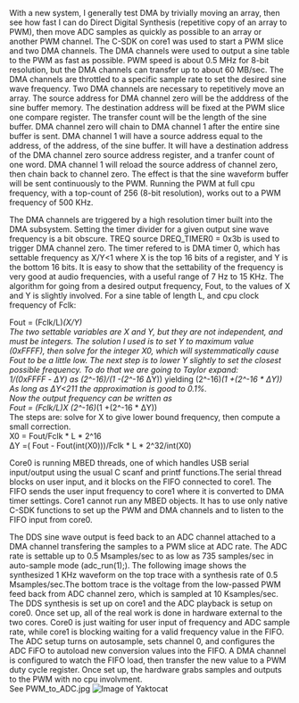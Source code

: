 With a new system, I generally test DMA by trivially moving an array, then see how fast I can do Direct Digital Synthesis (repetitive copy of an array to PWM), then move ADC samples as quickly as possible to an array or another PWM channel. The C-SDK on core1 was used to start a PWM slice and two DMA channels. The DMA channels were used to output a sine table to the PWM as fast as possible. PWM speed is about 0.5 MHz for 8-bit resolution, but the DMA channels can transfer up to about 60 MB/sec. The DMA channels are throttled to a specific sample rate to set the desired sine wave frequency. Two DMA channels are necessary to repetitively move an array. The source address for DMA channel zero will be the adddress of the sine buffer memory. The destination address will be fixed at the PWM slice one compare register. The transfer count will be the length of the sine buffer. DMA channel zero will chain to DMA channel 1 after the entire sine buffer is sent. DMA channel 1 will have a source address equal to the address, of the address, of the sine buffer. It will have a destination address of the DMA channel zero source address register, and a tranfer count of one word. DMA channel 1 will reload the source address of channel zero, then chain back to channel zero. The effect is that the sine waveform buffer will be sent continuously to the PWM. Running the PWM at full cpu frequency, with a top-count of 256 (8-bit resolution), works out to a PWM frequency of 500 KHz. 

The DMA channels are triggered by a high resolution timer built into the DMA subsystem. Setting the timer divider for a given output sine wave frequency is a bit obscure.
TREQ source DREQ_TIMER0 = 0x3b is used to trigger DMA channel zero. The timer refered to is DMA timer 0, which has settable frequency as X/Y<1 where X is the top 16 bits of a register, and Y is the bottom 16 bits. It is easy to show that the settability of the frequency is very good at audio frequencies, with a useful range of 7 Hz to 15 KHz.  The algorithm for going from a desired output frequency, Fout, to the values of X and Y is slightly involved. For a sine table of length L, and cpu clock frequency of Fclk:  

Fout = (Fclk/L)*(X/Y)  
The two settable variables are X and Y, but they are not independent, and must be integers. The solution I used is to set Y to maximum value (0xFFFF), then solve for the integer X0, which will systemmatically cause Fout to be a little low. The next step is to lower Y slightly to set the closest possible frequency. To do that we are going to Taylor expand:  
1/(0xFFFF - ΔY) as (2^-16)/(1 -(2^-16* ΔY)) yielding (2^-16)*(1 +(2^-16 * ΔY))  
As long as ΔY<211 the approximation is good to 0.1%.  
Now the output frequency can be written as  
Fout = (Fclk/L)*X* (2^-16)*(1 +(2^-16 * ΔY))  
The steps are: solve for X to give lower bound frequency, then compute a small correction.  
X0 = Fout/Fclk * L * 2^16  
ΔY =( Fout - Fout(int(X0)))/Fclk * L * 2^32/int(X0)  

Core0 is running MBED threads, one of which handles USB serial input/output using the usual C scanf and printf functions.The serial thread blocks on user input, and it blocks on the FIFO connected to core1. The FIFO sends the user input frequency to core1 where it is converted to DMA timer settings. Core1 cannot run any MBED objects. It has to use only native C-SDK functions to set up the PWM and DMA channels and to listen to the FIFO input from core0. 

The DDS sine wave output is feed back to an ADC channel attached to a DMA channel transfering the samples to a PWM slice at ADC rate. The ADC rate is settable up to 0.5 Msamples/sec to as low as 735 samples/sec in auto-sample mode (adc_run(1);). The following image shows the synthesized 1 KHz waveform on the top trace with a synthesis rate of 0.5 Msamples/sec.The bottom trace is the voltage from the low-passed PWM feed back from ADC channel zero, which is sampled at 10 Ksamples/sec. The DDS synthesis is set up on core1 and the ADC playback is setup on core0. Once set up, all of the real work is done in hardware external to the two cores. Core0 is just waiting for user input of frequency and ADC sample rate, while core1 is blocking waiting for a valid frequency value in the FIFO.
The ADC setup turns on autosample, sets channel 0, and configures the ADC FiFO to autoload new conversion values into the FIFO. A DMA channel is configured to watch the FIFO load, then transfer the new value to a PWM duty cycle register. Once set up, the hardware grabs samples and outputs to the PWM with no cpu involvment.  
 See PWM_to_ADC.jpg
 ![Image of Yaktocat](https://brucland.github.com/RP2040/DMA/PWM_to_ADC.jpg)
